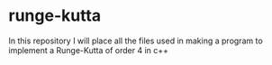 # runge-kutta
In this repository I will place all the files used in making a program to implement a Runge-Kutta of order 4 in c++
